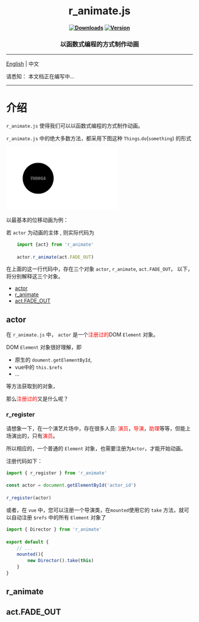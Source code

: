 <h1 align="center">r_animate.js</h1>


<h4 align="center">

[![Downloads][npm-downloads-src]][npm-downloads-href]
[![Version][npm-version-src]][npm-version-href]

[npm-downloads-src]: https://img.shields.io/npm/dt/r_animate.svg?style=flat&color=darkgreen

[npm-downloads-href]: https://www.npmjs.com/package/r_animate

[npm-version-src]: https://img.shields.io/npm/v/r_animate/latest.svg?style=flat&color=darkorange&label=version

[npm-version-href]: https://www.npmjs.com/package/r_animate

</h4>

<h3 align="center">以函数式编程的方式制作动画</h3>

---

[English](https://github.com/r1ader/r_animate/blob/main/doc/doucment.md) | 中文

请悉知： 本文档正在编写中...

---

# 介绍

`r_animate.js` 使得我们可以以函数式编程的方式制作动画。

`r_animate.js` 中的绝大多数方法，都采用下图这种 `Things`.`do`(`something`) 的形式

<img src="..\image\functionalprogramming.gif" width="300px"/>

以最基本的位移动画为例： 

若 `actor` 为动画的主体 , 则实际代码为

```javascript
    import {act} from 'r_animate'

    actor.r_animate(act.FADE_OUT)
```

在上面的这一行代码中，存在三个对象 `actor`, `r_animate`, `act.FADE_OUT`， 以下，将分别解释这三个对象。

- [actor](#actor)
- [r_animate](#ranimate)
- [act.FADE_OUT](#actfadeout)

## actor

在 `r_animate.js` 中， `actor` 是一个<font color="red">注册过的</font>DOM `Element` 对象。

DOM `Element` 对象很好理解，即

 - 原生的 `doument.getElementById`,
 - vue中的 `this.$refs`
 - ...
 
 等方法获取到的对象，

那么<font color="red">注册过的</font>又是什么呢？

### r_register

请想象一下，在一个演艺片场中，存在很多人员: <font color="red">演员</font>，<font color="red">导演</font>，<font color="red">助理</font>等等，但能上场演出的，只有<font color="red">演员</font>。

所以相应的，一个普通的 `Element` 对象，也需要注册为`Actor`，才能开始动画。

注册代码如下：


```javascript
import { r_register } from 'r_animate'

const actor = document.getElementById('actor_id')

r_register(actor)
```

或者，在 `vue` 中，您可以注册一个导演类，在`mounted`使用它的 `take` 方法，就可以自动注册 `$refs` 中的所有 `Element` 对象了


```javascript
import { Director } from 'r_animate'

export default {
    // ...
    mounted(){
        new Director().take(this)
    }
}
```


## r_animate


## act.FADE_OUT
